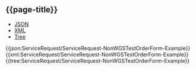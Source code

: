 ## {{page-title}}

<div class="nhsd-!t-margin-bottom-6">
  <ul class="nav nav-tabs" role="tablist">
        <li role="presentation" class="active">
            <a href="#JSON-SR-NWTOF-E" role="tab" data-toggle="tab">JSON</a>
        </li>
         <li role="presentation">
            <a href="#XML-SR-NWTOF-E" role="tab" data-toggle="tab">XML</a>
        </li>
        <li role="presentation">
            <a href="#Tree-SR-NWTOF-E" role="tab" data-toggle="tab">Tree</a>
        </li>
  </ul>
    
  <div class="tab-content snippet">
    <div id="JSON-SR-NWTOF-E" role="tabpanel" class="tab-pane active">
{{json:ServiceRequest/ServiceRequest-NonWGSTestOrderForm-Example}}
    </div>
    <div id="XML-SR-NWTOF-E" role="tabpanel" class="tab-pane">
{{xml:ServiceRequest/ServiceRequest-NonWGSTestOrderForm-Example}}
    </div>
    <div id="Tree-SR-NWTOF-E" role="tabpanel" class="tab-pane">
{{tree:ServiceRequest/ServiceRequest-NonWGSTestOrderForm-Example}}
    </div>
  </div>
</div>